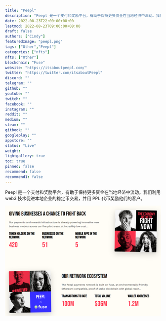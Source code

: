 ```yaml
---
title: "Peepl"
description: "Peepl 是一个支付和奖励平台，有助于保持更多资金在当地经济中流动。我们利用 web3 技术促进本地企业的稳定币交易，并用 PPL 代币奖励他们的客户。"
date: 2022-08-23T22:00:00+08:00
lastmod: 2022-08-23T09:00:00+08:00
draft: false
authors: ["Cindy"]
featuredImage: "peepl.png"
tags: ["Other","Peepl"]
categories: ["nfts"]
nfts: ["Other"]
blockchain: "Fuse"
website: "https://itsaboutpeepl.com/"
twitter: "https://twitter.com/itsaboutPeepl"
discord: ""
telegram: ""
github: ""
youtube: ""
twitch: ""
facebook: ""
instagram: ""
reddit: ""
medium: ""
steam: ""
gitbook: ""
googleplay: ""
appstore: ""
status: "Live"
weight: 
lightgallery: true
toc: true
pinned: false
recommend: false
recommend1: false
---
```

Peepl 是一个支付和奖励平台，有助于保持更多资金在当地经济中流动。我们利用 web3 技术促进本地企业的稳定币交易，并用 PPL 代币奖励他们的客户。

![image-20220823112720181](image-20220823112720181.png)